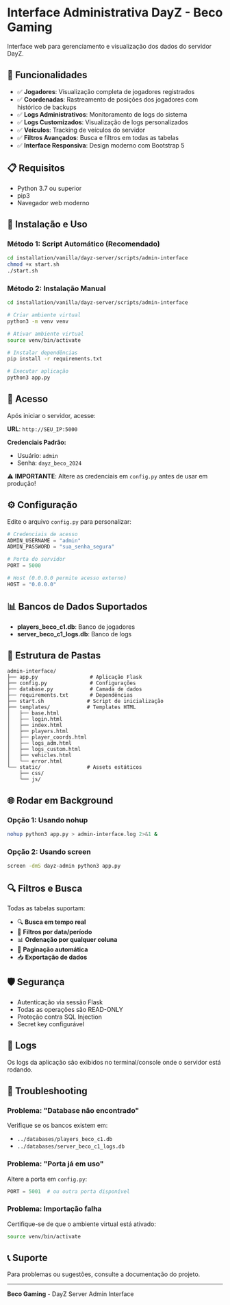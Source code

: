 # Interface Administrativa DayZ - Beco Gaming

Interface web para gerenciamento e visualização dos dados do servidor DayZ.

## 🎯 Funcionalidades

- ✅ **Jogadores**: Visualização completa de jogadores registrados
- ✅ **Coordenadas**: Rastreamento de posições dos jogadores com histórico de backups
- ✅ **Logs Administrativos**: Monitoramento de logs do sistema
- ✅ **Logs Customizados**: Visualização de logs personalizados
- ✅ **Veículos**: Tracking de veículos do servidor
- ✅ **Filtros Avançados**: Busca e filtros em todas as tabelas
- ✅ **Interface Responsiva**: Design moderno com Bootstrap 5

## 📋 Requisitos

- Python 3.7 ou superior
- pip3
- Navegador web moderno

## 🚀 Instalação e Uso

### Método 1: Script Automático (Recomendado)

```bash
cd installation/vanilla/dayz-server/scripts/admin-interface
chmod +x start.sh
./start.sh
```

### Método 2: Instalação Manual

```bash
cd installation/vanilla/dayz-server/scripts/admin-interface

# Criar ambiente virtual
python3 -m venv venv

# Ativar ambiente virtual
source venv/bin/activate

# Instalar dependências
pip install -r requirements.txt

# Executar aplicação
python3 app.py
```

## 🔐 Acesso

Após iniciar o servidor, acesse:

**URL**: `http://SEU_IP:5000`

**Credenciais Padrão:**
- Usuário: `admin`
- Senha: `dayz_beco_2024`

⚠️ **IMPORTANTE**: Altere as credenciais em `config.py` antes de usar em produção!

## ⚙️ Configuração

Edite o arquivo `config.py` para personalizar:

```python
# Credenciais de acesso
ADMIN_USERNAME = "admin"
ADMIN_PASSWORD = "sua_senha_segura"

# Porta do servidor
PORT = 5000

# Host (0.0.0.0 permite acesso externo)
HOST = "0.0.0.0"
```

## 📊 Bancos de Dados Suportados

- **players_beco_c1.db**: Banco de jogadores
- **server_beco_c1_logs.db**: Banco de logs

## 🔧 Estrutura de Pastas

```
admin-interface/
├── app.py                 # Aplicação Flask
├── config.py              # Configurações
├── database.py            # Camada de dados
├── requirements.txt       # Dependências
├── start.sh              # Script de inicialização
├── templates/            # Templates HTML
│   ├── base.html
│   ├── login.html
│   ├── index.html
│   ├── players.html
│   ├── player_coords.html
│   ├── logs_adm.html
│   ├── logs_custom.html
│   ├── vehicles.html
│   └── error.html
└── static/               # Assets estáticos
    ├── css/
    └── js/
```

## 🌐 Rodar em Background

### Opção 1: Usando nohup

```bash
nohup python3 app.py > admin-interface.log 2>&1 &
```

### Opção 2: Usando screen

```bash
screen -dmS dayz-admin python3 app.py
```

## 🔍 Filtros e Busca

Todas as tabelas suportam:

- 🔍 **Busca em tempo real**
- 📅 **Filtros por data/período**
- 📊 **Ordenação por qualquer coluna**
- 📄 **Paginação automática**
- 📥 **Exportação de dados**

## 🛡️ Segurança

- Autenticação via sessão Flask
- Todas as operações são READ-ONLY
- Proteção contra SQL Injection
- Secret key configurável

## 📝 Logs

Os logs da aplicação são exibidos no terminal/console onde o servidor está rodando.

## 🐛 Troubleshooting

### Problema: "Database não encontrado"

Verifique se os bancos existem em:
- `../databases/players_beco_c1.db`
- `../databases/server_beco_c1_logs.db`

### Problema: "Porta já em uso"

Altere a porta em `config.py`:

```python
PORT = 5001  # ou outra porta disponível
```

### Problema: Importação falha

Certifique-se de que o ambiente virtual está ativado:

```bash
source venv/bin/activate
```

## 📞 Suporte

Para problemas ou sugestões, consulte a documentação do projeto.

---

**Beco Gaming** - DayZ Server Admin Interface
